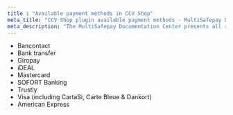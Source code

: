 ```yaml
---
title : "Available payment methods in CCV Shop"
meta_title: "CCV Shop plugin available payment methods - MultiSafepay Documentation Center"
meta_description: "The MultiSafepay Documentation Center presents all relevant information about our Plugins and API. You can also find support pages for Payment Methods, Tools and General Questions as well as the contact details of our Support and Integration Teams."
---
```

+ Bancontact
+ Bank transfer
+ Giropay
+ iDEAL
+ Mastercard
+ SOFORT Banking
+ Trustly
+ Visa (including CartaSi, Carte Bleue & Dankort)
+ American Express
